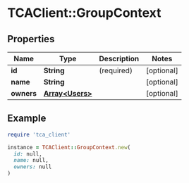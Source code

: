 # TCAClient::GroupContext

## Properties

| Name | Type | Description | Notes |
| ---- | ---- | ----------- | ----- |
| **id** | **String** | (required)  | [optional] |
| **name** | **String** |  | [optional] |
| **owners** | [**Array&lt;Users&gt;**](Users.md) |  | [optional] |

## Example

```ruby
require 'tca_client'

instance = TCAClient::GroupContext.new(
  id: null,
  name: null,
  owners: null
)
```

